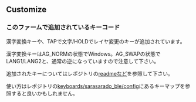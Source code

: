 ## Customize

### このファームで追加されているキーコード
漢字変換キーや、TAPで文字/HOLDでレイヤ変更のキーが追加されています。

漢字変換キーはAG_NORMの状態でWindows。AG_SWAPの状態でLANG1/LANG2と、通常の逆になっていますので注意して下さい。

追加されたキーについてはレポジトリの[readmeなど](https://github.com/hatanoh/qmk_firmware/tree/dev/ble_micro_pro/keyboards/sarasarado_ble/keymaps/default)を参照して下さい。

使い方はレポジトリの[keyboards/sarasarado_ble/config](https://github.com/hatanoh/qmk_firmware/tree/dev/ble_micro_pro/keyboards/sarasarado_ble/config)にあるキーマップを参照すると良いかもしれません。
